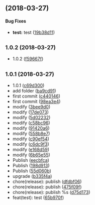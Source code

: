 <a name="1.0.5"></a>
##  (2018-03-27)


#### Bug Fixes

* **test:**  test ([19b38d11](19b38d11))



<a name="1.0.2"></a>
## <small>1.0.2 (2018-03-27)</small>

* 1.0.2 ([f59667f](https://github.com/zack9433/monorepo/commit/f59667f))



<a name="1.0.1"></a>
## <small>1.0.1 (2018-03-27)</small>

* 1.0.1 ([c69d300](https://github.com/zack9433/monorepo/commit/c69d300))
* add folder ([ba9cd91](https://github.com/zack9433/monorepo/commit/ba9cd91))
* first commit ([c440146](https://github.com/zack9433/monorepo/commit/c440146))
* first commit ([98ea3e4](https://github.com/zack9433/monorepo/commit/98ea3e4))
* modify ([3bee9d0](https://github.com/zack9433/monorepo/commit/3bee9d0))
* modify ([17de073](https://github.com/zack9433/monorepo/commit/17de073))
* modify ([5d02232](https://github.com/zack9433/monorepo/commit/5d02232))
* modify ([c58bc96](https://github.com/zack9433/monorepo/commit/c58bc96))
* modify ([91420a6](https://github.com/zack9433/monorepo/commit/91420a6))
* modify ([558b8e7](https://github.com/zack9433/monorepo/commit/558b8e7))
* modify ([c90ef54](https://github.com/zack9433/monorepo/commit/c90ef54))
* modify ([c6dc9f3](https://github.com/zack9433/monorepo/commit/c6dc9f3))
* modify ([e168d59](https://github.com/zack9433/monorepo/commit/e168d59))
* modify ([6b65e55](https://github.com/zack9433/monorepo/commit/6b65e55))
* Publish ([eecbfca](https://github.com/zack9433/monorepo/commit/eecbfca))
* Publish ([198d913](https://github.com/zack9433/monorepo/commit/198d913))
* Publish ([55d060b](https://github.com/zack9433/monorepo/commit/55d060b))
* upgrade ([b335f4a](https://github.com/zack9433/monorepo/commit/b335f4a))
* chore(release): publish ([dfdbf06](https://github.com/zack9433/monorepo/commit/dfdbf06))
* chore(release): publish ([475f09f](https://github.com/zack9433/monorepo/commit/475f09f))
* chore(release): publish %s ([d75d173](https://github.com/zack9433/monorepo/commit/d75d173))
* feat(test): test ([65b970f](https://github.com/zack9433/monorepo/commit/65b970f))



